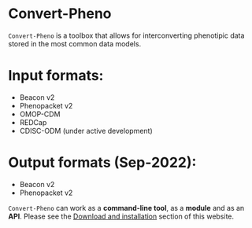 # Convert-Pheno

`Convert-Pheno` is a toolbox that allows for interconverting phenotipic data stored in the most common data models.

# Input formats:

* Beacon v2
* Phenopacket v2
* OMOP-CDM
* REDCap 
* CDISC-ODM (under active development)

# Output formats (Sep-2022):

* Beacon v2
* Phenopacket v2

`Convert-Pheno` can work as a **command-line tool**, as a **module** and as an **API**. Please see the [Download and installation](download-and-installation.md) section of this website.
